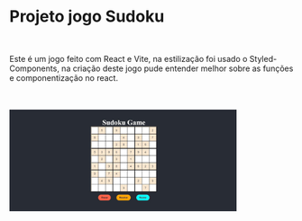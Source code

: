 <h1>Projeto jogo Sudoku</h1>
<br/>
<p>Este é um jogo feito com React e Vite, na estilização foi usado o Styled-Components, na criação deste jogo pude entender melhor sobre as funções e componentização no react. </p>
<br/>
<br/>
<img height="60%" width="80%" src="https://github.com/lukas050490/Sudoku-game/blob/main/public/sudoku-image.jpeg?raw=true"/>

